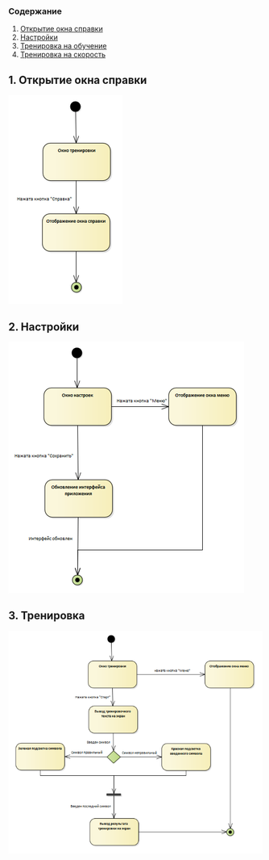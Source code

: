 ### Содержание
1. [Открытие окна справки](#1) <br>
2. [Настройки](#2) <br>
3. [Тренировка на обучение](#3)<br>
4. [Тренировка на скорость](#3)<br>

## 1. Открытие окна справки <a name="1"></a>
![Окно справки](https://github.com/BJlag1/Keyboard-Trainer/blob/main/Diagrams/State/Reference.png) <br/>

## 2. Настройки <a name="2"></a>
![Настройки](https://github.com/BJlag1/Keyboard-Trainer/blob/main/Diagrams/State/Settings.png) <br/>

## 3. Тренировка <a name="3"></a>
![Обучение](https://github.com/BJlag1/Keyboard-Trainer/blob/main/Diagrams/State/Training.png) <br/>

